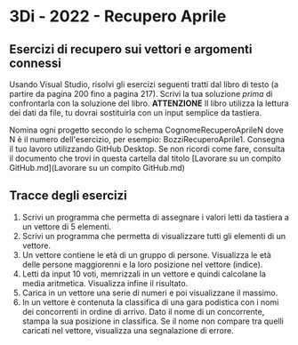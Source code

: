 # 3Di - 2022 - Recupero Aprile
## Esercizi di recupero sui vettori e argomenti connessi
Usando Visual Studio, risolvi gli esercizi seguenti tratti dal libro di testo (a partire da pagina 200 fino a pagina 217). Scrivi la tua soluzione *prima* di confrontarla con la soluzione del libro. **ATTENZIONE** Il libro utilizza la lettura dei dati da file, tu dovrai sostituirla con un input semplice da tastiera.

Nomina ogni progetto secondo lo schema CognomeRecuperoAprileN dove N è il numero dell'esercizio, per esempio: BozziRecuperoAprile1. Consegna il tuo lavoro utilizzando GitHub Desktop. Se non ricordi come fare, consulta il documento che trovi in questa cartella dal titolo [Lavorare su un compito GitHub.md](Lavorare su un compito GitHub.md)

## Tracce degli esercizi
1. Scrivi un programma che permetta di assegnare i valori letti da tastiera a un vettore di 5 elementi.
2. Scrivi un programma che permetta di visualizzare tutti gli elementi di un vettore.
3. Un vettore contiene le età di un gruppo di persone. Visualizza le età delle persone maggiorenni e la loro posizione nel vettore (indice).
4. Letti da input 10 voti, memrizzali in un vettore e quindi calcolane la media aritmetica. Visualizza infine il risultato.
5. Carica in un vettore una serie di numeri e poi visualizzane il massimo.
6. In un vettore è contenuta la classifica di una gara podistica con i nomi dei concorrenti in ordine di arrivo. Dato il nome di un concorrente, stampa la sua posizione in classifica. Se il nome non compare tra quelli caricati nel vettore, visualizza una segnalazione di errore.
